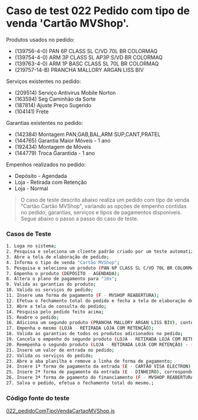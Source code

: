 # Caso de test 022 Pedido com tipo de venda 'Cartão MVShop'.
Produtos usados no pedido:

  - (139756-4-0) PAN 6P CLASS SL C/VD 70L BR COLORMAQ
  - (139754-4-0) ARM 3P CLASS SL AP3P S/VD BR COLORMAQ
  - (139763-4-0) ARM 1P BASC CLASS SL 70L BR COLORMAQ
  - (219757-14-B) PRANCHA MALLORY ARGAN LISS BIV

Serviços existentes no pedido:

  - (209514) Serviço Antivirus Mobile Norton
  - (163594) Seg Caminhão da Sorte
  - (187814) Ajuste Preço Sugerido
  - (104141) Frete

Garantias existentes no pedido:

  - (142384) Montagem PAN,GAB,BAL,ARM SUP,CANT,PRATEL
  - (144765) Garantia Maior Móveis - 1 ano
  - (192434) Montagem de Móveis
  - (144779) Troca Garantida - 1 ano

Empenhos realizados no pedido:

  - Depósito - Agendada
  - Loja - Retirada com Retenção
  - Loja - Normal

> O caso de teste descrito abaixo realiza um pedido com tipo de venda "Cartão Cartão MVShop", variando as opções de empenho contidas no pedido, garantias, serviços e tipos de pagamentos disponíveis. Segue abaixo o passo a passo do caso de teste.

### Casos de Teste
```sh
1. Loga no sistema;
2. Pesquisa e seleciona um cliente padrão criado por um teste automatizado;
3. Abre a tela de elaboração de pedido;
4. Informa o tipo de venda "Cartão MVShop";
5. Pesquisa e seleciona um produto (PAN 6P CLASS SL C/VD 70L BR COLORMAQ), que perterce a um kit e contem as seguintes garantias ("MONTAGEM PAN,GAB,BAL,ARM SUP,CANT,PRATEL", GARANTIA MAIOR MOVEIS - 1 ANO, MONTAGEM DE MOVEIS);
7. Empenha o produto (DEPÓSITO - AGENDADA);
8. Altera o plano de pagamento para "10x";
9. Valida as garantias do produto;
10. Valida os serviços do pedido;
11. Insere uma forma de pagamento (F - MVSHOP REABERTURA);
12. Efetua o fechamento total do pedido e fecha a tela de elaboração de pedido;
13. Abre a tela de consulta do pedido;
14. Pesquisa pelo pedido feito acima;
15. Reabre o pedido;
16. Adiciona um segundo produto (PRANCHA MALLORY ARGAN LISS BIV), contendo as seguinte garantias (TROCA GARANTIDA - 1 ANO);
17. Empenha o mesmo (LOJA - RETIRADA LOJA COM RETENÇÃO);
18. Valida as garantias de todos os produtos adicionados no pedido;
19. Cancela o empenho do segundo produto (LOJA - RETIRADA LOJA COM RETENÇÃO);
20. Reempenha o segundo produto (LOJA - RETIRADA LOJA COM RETENÇÃO) - (LOJA - NORMAL);
21. Insere um valor de entrada no pedido;
22. Valida os serviços do pedido;
23. Abre a aba planilha e remove a linha de forma de pagamento;
24. Insere 1ª forma de pagamento da entrada (E - CARTÃO VISA ELECTRON), correspondente a 50% do valor da entrada;
25. Insere 2ª forma de pagamento da entrada (E - DINHEIRO), correspondente a 50% do valor da entrada;
26. Insere 3ª forma de pgamento do financiamento (F - MVSHOP REABERTURA), correspondente ao valor restante do pedido;
27. Salva o pedido, efetua o fechamento total do mesmo.;
```
### Código fonte do teste
[022_pedidoComTipoVendaCartaoMVShop.js](Testes/test/novos_testes/022_pedidoComTipoVendaCartaoMVShop.js)
